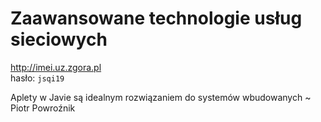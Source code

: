 # Zaawansowane technologie usług sieciowych

http://imei.uz.zgora.pl  
hasło: `jsqi19`

Aplety w Javie są idealnym rozwiązaniem do systemów wbudowanych
			~ Piotr Powroźnik


